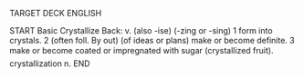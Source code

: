 TARGET DECK
ENGLISH

START
Basic
Crystallize
Back: v. (also -ise) (-zing or -sing) 1 form into crystals. 2 (often foll. By out) (of ideas or plans) make or become definite. 3 make or become coated or impregnated with sugar (crystallized fruit).  crystallization n.
END

